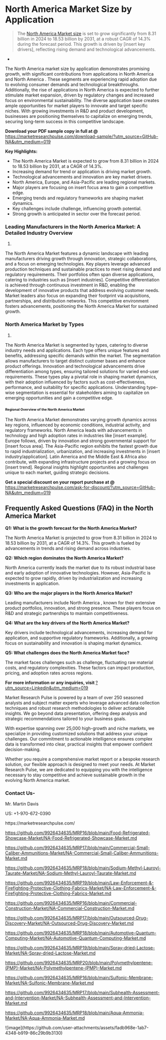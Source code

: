 <h1>North America  Market&nbsp;Size by Application</h1><blockquote><p>The <a href="https://marketresearchpulse.com/download-sample/?utm_source=GitHub-NA&amp;utm_medium=019">North America  Market size</a> is set to grow significantly from 8.31 billion in 2024 to 18.53 billion by 2031, at a robust CAGR of 14.3% during the forecast period. This growth is driven by [insert key drivers], reflecting rising demand and technological advancements.</p></blockquote><ul><li></li></ul><p>The North America  market size by application demonstrates promising growth, with significant contributions from applications in North America  and North America . These segments are experiencing rapid adoption due to evolving consumer demands and technological breakthroughs. Additionally, the rise of applications in North America  is expected to further stimulate market expansion, driven by regulatory changes and increased focus on environmental sustainability. The diverse application base creates ample opportunities for market players to innovate and target specific niches. With growing investments in R&D and product development, businesses are positioning themselves to capitalize on emerging trends, securing long-term success in this competitive landscape.</p><p><strong>Download your PDF sample copy in full at @ </strong><a href="https://marketresearchpulse.com/download-sample/?utm_source=GitHub-NA&amp;utm_medium=019">https://marketresearchpulse.com/download-sample/?utm_source=GitHub-NA&amp;utm_medium=019</a></p><p><strong>Key Highlights: </strong></p><ul><li>The North America  Market is expected to grow from 8.31 billion in 2024 to 18.53 billion by 2031, at a CAGR of 14.3%.</li><li>Increasing demand for trend or application is driving market growth.</li><li>Technological advancements and innovation are key market drivers.</li><li>North America, Europe, and Asia-Pacific are leading regional markets.</li><li>Major players are focusing on insert focus area to gain a competitive edge.</li><li>Emerging trends and regulatory frameworks are shaping market dynamics.</li><li>Key challenges include challenge, influencing growth potential.</li><li>Strong growth is anticipated in sector over the forecast period.</li></ul><h3>Leading Manufacturers in the North America  Market: A Detailed Industry Overview</h3><ol><li></li></ol><div class="flex max-w-full flex-col flex-grow"><div class="min-h-8 text-message flex w-full flex-col items-end gap-2 whitespace-normal break-words [.text-message+&amp;]:mt-5" dir="auto" data-message-author-role="assistant" data-message-id="fd8432e4-4910-450d-b182-61b7bfb0a01f" data-message-model-slug="gpt-4o"><div class="flex w-full flex-col gap-1 empty:hidden first:pt-[3px]"><div class="markdown prose w-full break-words dark:prose-invert light"><p>The North America  Market features a dynamic landscape with leading manufacturers driving growth through innovation, strategic collaborations, and a focus on emerging technologies. Key players leverage advanced production techniques and sustainable practices to meet rising demand and regulatory requirements. Their portfolios often span diverse applications, catering to industries such as [insert industries]. Competitive differentiation is achieved through continuous investment in R&amp;D, enabling the development of innovative products that address evolving customer needs. Market leaders also focus on expanding their footprint via acquisitions, partnerships, and distribution networks. This competitive environment fosters advancements, positioning the North America  Market for sustained growth.</p></div></div></div></div><h3>North America  Market by Types</h3><ol><li></li></ol><div class="flex max-w-full flex-col flex-grow"><div class="min-h-8 text-message flex w-full flex-col items-end gap-2 whitespace-normal break-words [.text-message+&amp;]:mt-5" dir="auto" data-message-author-role="assistant" data-message-id="084470be-0bb7-4664-bddf-5156b4f41249" data-message-model-slug="gpt-4o-mini"><div class="flex w-full flex-col gap-1 empty:hidden first:pt-[3px]"><div class="markdown prose w-full break-words dark:prose-invert light"><p>The North America  Market is segmented by types, catering to diverse industry needs and applications. Each type offers unique features and benefits, addressing specific demands within the market. The segmentation allows manufacturers to target distinct customer bases and enhance product offerings. Innovation and technological advancements drive differentiation among types, ensuring tailored solutions for varied end-user requirements. These types play a pivotal role in shaping market dynamics, with their adoption influenced by factors such as cost-effectiveness, performance, and suitability for specific applications. Understanding type-wise segmentation is essential for stakeholders aiming to capitalize on emerging opportunities and gain a competitive edge.</p></div></div></div></div><h3><span style="font-size: 11px;">Regional Overview of the North America  Market</span></h3><div class="flex max-w-full flex-col flex-grow"><div class="min-h-8 text-message flex w-full flex-col items-end gap-2 whitespace-normal break-words [.text-message+&amp;]:mt-5" dir="auto" data-message-author-role="assistant" data-message-id="e9038762-ce64-4e30-91c9-9bd413514231" data-message-model-slug="gpt-4o-mini"><div class="flex w-full flex-col gap-1 empty:hidden first:pt-[3px]"><div class="markdown prose w-full break-words dark:prose-invert light"><p>The North America  Market demonstrates varying growth dynamics across key regions, influenced by economic conditions, industrial activity, and regulatory frameworks. North America leads with advancements in technology and high adoption rates in industries like [insert example]. Europe follows, driven by innovation and strong governmental support for [insert focus area]. The Asia-Pacific region exhibits the fastest growth due to rapid industrialization, urbanization, and increasing investments in [insert industry/application]. Latin America and the Middle East &amp; Africa also contribute, with expanding infrastructure projects and a growing focus on [insert trend]. Regional insights highlight opportunities and challenges unique to each market, guiding strategic decisions.</p></div></div></div></div><p><strong>Get a special discount on your report purchase at @ </strong><a href="https://marketresearchpulse.com/ask-for-discount/?utm_source=GitHub-NA&amp;utm_medium=019">https://marketresearchpulse.com/ask-for-discount/?utm_source=GitHub-NA&amp;utm_medium=019</a></p><h2>Frequently Asked Questions (FAQ) in the North America  Market</h2><p><strong>Q1: What is the growth forecast for the North America  Market?</strong></p><p>The North America  Market is projected to grow from 8.31 billion in 2024 to 18.53 billion by 2031, at a CAGR of 14.3%. This growth is fueled by advancements in trends and rising demand across industries.</p><p><strong>Q2: Which region dominates the North America  Market?</strong></p><p>North America currently leads the market due to its robust industrial base and early adoption of innovative technologies. However, Asia-Pacific is expected to grow rapidly, driven by industrialization and increasing investments in application.</p><p><strong>Q3: Who are the major players in the North America  Market?</strong></p><p>Leading manufacturers include North America , known for their extensive product portfolios, innovation, and strong presence. These players focus on R&amp;D and strategic partnerships to maintain competitiveness.</p><p><strong>Q4: What are the key drivers of the North America  Market?</strong></p><p>Key drivers include technological advancements, increasing demand for application, and supportive regulatory frameworks. Additionally, a growing focus on sustainability and innovation is shaping market dynamics.</p><p><strong>Q5: What challenges does the North America  Market face?</strong></p><p>The market faces challenges such as challenge, fluctuating raw material costs, and regulatory complexities. These factors can impact production, pricing, and adoption rates across regions.</p><p><strong>For more information or any inquiries, visit&nbsp;</strong><a href="?utm_source=Linkedin&utm_medium=019">?utm_source=Linkedin&utm_medium=019</a></p><p>Market Research Pulse is powered by a team of over 250 seasoned analysts and subject matter experts who leverage advanced data collection techniques and robust research methodologies to deliver actionable insights. We go beyond data presentation, offering deep analysis and strategic recommendations tailored to your business goals.</p><p>With expertise spanning over 25,000 high-growth and niche markets, we specialize in providing customized solutions that address your unique challenges. Our commitment to actionable intelligence ensures complex data is transformed into clear, practical insights that empower confident decision-making.</p><p>Whether you require a comprehensive market report or a bespoke research solution, our flexible approach is designed to meet your needs. At Market Research Pulse, we are dedicated to equipping you with the intelligence necessary to stay competitive and achieve sustainable growth in the evolving North America  market.</p><h3><strong>Contact Us-</strong></h3><p>Mr. Martin Davis</p><p>US: +1-970-672-0390</p><p>https://marketresearchpulse.com/</p><p><a href="https://github.com/9926434635/MRP16/blob/main/Food-Refrigerated-Showcase-Market/NA-Food-Refrigerated-Showcase-Market.md">https://github.com/9926434635/MRP16/blob/main/Food-Refrigerated-Showcase-Market/NA-Food-Refrigerated-Showcase-Market.md</a></p><p><a href="https://github.com/9926434635/MRP17/blob/main/Commercial-Small-Caliber-Ammunitions-Market/NA-Commercial-Small-Caliber-Ammunitions-Market.md">https://github.com/9926434635/MRP17/blob/main/Commercial-Small-Caliber-Ammunitions-Market/NA-Commercial-Small-Caliber-Ammunitions-Market.md</a></p><p><a href="https://github.com/9926434635/MRP18/blob/main/Sodium-Methyl-Lauroyl-Taurate-Market/NA-Sodium-Methyl-Lauroyl-Taurate-Market.md">https://github.com/9926434635/MRP18/blob/main/Sodium-Methyl-Lauroyl-Taurate-Market/NA-Sodium-Methyl-Lauroyl-Taurate-Market.md</a></p><p><a href="https://github.com/9926434635/MRP19/blob/main/Law-Enforcement-&-Firefighting-Protective-Clothing-Fabrics-Market/NA-Law-Enforcement-&-Firefighting-Protective-Clothing-Fabrics-Market.md">https://github.com/9926434635/MRP19/blob/main/Law-Enforcement-&-Firefighting-Protective-Clothing-Fabrics-Market/NA-Law-Enforcement-&-Firefighting-Protective-Clothing-Fabrics-Market.md</a></p><p><a href="https://github.com/9926434635/MRP16/blob/main/Commercial-Construction-Market/NA-Commercial-Construction-Market.md">https://github.com/9926434635/MRP16/blob/main/Commercial-Construction-Market/NA-Commercial-Construction-Market.md</a></p><p><a href="https://github.com/9926434635/MRP17/blob/main/Outsourced-Drug-Discovery-Market/NA-Outsourced-Drug-Discovery-Market.md">https://github.com/9926434635/MRP17/blob/main/Outsourced-Drug-Discovery-Market/NA-Outsourced-Drug-Discovery-Market.md</a></p><p><a href="https://github.com/9926434635/MRP18/blob/main/Automotive-Quantum-Computing-Market/NA-Automotive-Quantum-Computing-Market.md">https://github.com/9926434635/MRP18/blob/main/Automotive-Quantum-Computing-Market/NA-Automotive-Quantum-Computing-Market.md</a></p><p><a href="https://github.com/9926434635/MRP19/blob/main/Spray-dried-Lactose-Market/NA-Spray-dried-Lactose-Market.md">https://github.com/9926434635/MRP19/blob/main/Spray-dried-Lactose-Market/NA-Spray-dried-Lactose-Market.md</a></p><p><a href="https://github.com/9926434635/MRP20/blob/main/Polymethylpentene-(PMP)-Market/NA-Polymethylpentene-(PMP)-Market.md">https://github.com/9926434635/MRP20/blob/main/Polymethylpentene-(PMP)-Market/NA-Polymethylpentene-(PMP)-Market.md</a></p><p><a href="https://github.com/9926434635/MRP16/blob/main/Sulfonic-Membrane-Market/NA-Sulfonic-Membrane-Market.md">https://github.com/9926434635/MRP16/blob/main/Sulfonic-Membrane-Market/NA-Sulfonic-Membrane-Market.md</a></p><p><a href="https://github.com/9926434635/MRP17/blob/main/Subhealth-Assessment-and-Intervention-Market/NA-Subhealth-Assessment-and-Intervention-Market.md">https://github.com/9926434635/MRP17/blob/main/Subhealth-Assessment-and-Intervention-Market/NA-Subhealth-Assessment-and-Intervention-Market.md</a></p><p><a href="https://github.com/9926434635/MRP18/blob/main/Aqua-Ammonia-Market/NA-Aqua-Ammonia-Market.md">https://github.com/9926434635/MRP18/blob/main/Aqua-Ammonia-Market/NA-Aqua-Ammonia-Market.md</a></p>
![image](https://github.com/user-attachments/assets/fadb968e-1ab7-4348-b919-86c29b9b3130)

